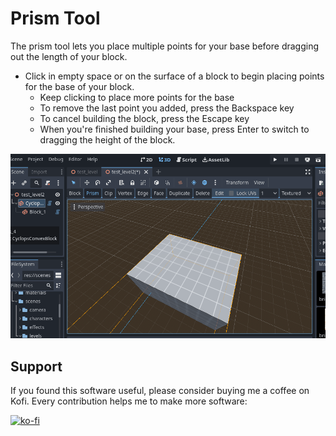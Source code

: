 # Prism Tool

The prism tool lets you place multiple points for your base before dragging out the length of your block.

* Click in empty space or on the surface of a block to begin placing points for the base of your block.
     * Keep clicking to place more points for the base
     * To remove the last point you added, press the Backspace key
     * To cancel building the block, press the Escape key
     * When you're finished building your base, press Enter to switch to dragging the height of the block.

![Create prism](create_prism.gif)


## Support

If you found this software useful, please consider buying me a coffee on Kofi.  Every contribution helps me to make more software:

[![ko-fi](https://ko-fi.com/img/githubbutton_sm.svg)](https://ko-fi.com/Y8Y43J6OB)
